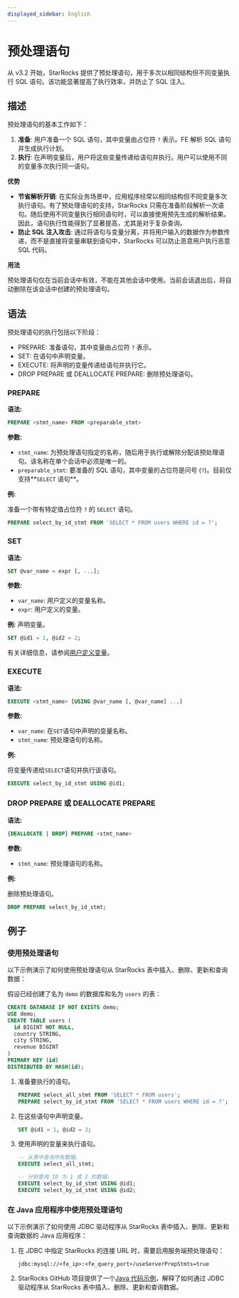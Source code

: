```yaml
---
displayed_sidebar: English
---
```


# 预处理语句

从 v3.2 开始，StarRocks 提供了预处理语句，用于多次以相同结构但不同变量执行 SQL 语句。该功能显著提高了执行效率，并防止了 SQL 注入。

## 描述

预处理语句的基本工作如下：

1. **准备**: 用户准备一个 SQL 语句，其中变量由占位符 `?` 表示。FE 解析 SQL 语句并生成执行计划。
2. **执行**: 在声明变量后，用户将这些变量传递给语句并执行。用户可以使用不同的变量多次执行同一语句。

**优势**

- **节省解析开销**: 在实际业务场景中，应用程序经常以相同结构但不同变量多次执行语句。有了预处理语句的支持，StarRocks 只需在准备阶段解析一次语句。随后使用不同变量执行相同语句时，可以直接使用预先生成的解析结果。因此，语句执行性能得到了显著提高，尤其是对于复杂查询。
- **防止 SQL 注入攻击**: 通过将语句与变量分离，并将用户输入的数据作为参数传递，而不是直接将变量串联到语句中，StarRocks 可以防止恶意用户执行恶意 SQL 代码。

**用法**

预处理语句仅在当前会话中有效，不能在其他会话中使用。当前会话退出后，将自动删除在该会话中创建的预处理语句。

## 语法

预处理语句的执行包括以下阶段：

- PREPARE: 准备语句，其中变量由占位符 `?` 表示。
- SET: 在语句中声明变量。
- EXECUTE: 将声明的变量传递给语句并执行它。
- DROP PREPARE 或 DEALLOCATE PREPARE: 删除预处理语句。

### PREPARE

**语法:**

```SQL
PREPARE <stmt_name> FROM <preparable_stmt>
```

**参数:**

- `stmt_name`: 为预处理语句指定的名称，随后用于执行或解除分配该预处理语句。该名称在单个会话中必须是唯一的。
- `preparable_stmt`: 要准备的 SQL 语句，其中变量的占位符是问号 (`?`)。目前仅支持**`SELECT` 语句**。

**例:**

准备一个带有特定值占位符 `?` 的 `SELECT` 语句。

```SQL
PREPARE select_by_id_stmt FROM 'SELECT * FROM users WHERE id = ?';
```

### SET

**语法:**

```SQL
SET @var_name = expr [, ...];
```

**参数:**

- `var_name`: 用户定义的变量名称。
- `expr`: 用户定义的变量。

**例:** 声明变量。

```SQL
SET @id1 = 1, @id2 = 2;
```

有关详细信息，请参阅[用户定义变量](../../reference/user_defined_variables.md)。

### EXECUTE

**语法:**

```SQL
EXECUTE <stmt_name> [USING @var_name [, @var_name] ...]
```

**参数:**

- `var_name`: 在`SET`语句中声明的变量名称。
- `stmt_name`: 预处理语句的名称。

**例:**

将变量传递给`SELECT`语句并执行该语句。

```SQL
EXECUTE select_by_id_stmt USING @id1;
```

### DROP PREPARE 或 DEALLOCATE PREPARE

**语法:**

```SQL
{DEALLOCATE | DROP} PREPARE <stmt_name>
```

**参数:**

- `stmt_name`: 预处理语句的名称。

**例:**

删除预处理语句。

```SQL
DROP PREPARE select_by_id_stmt;
```

## 例子

### 使用预处理语句

以下示例演示了如何使用预处理语句从 StarRocks 表中插入、删除、更新和查询数据：

假设已经创建了名为 `demo` 的数据库和名为 `users` 的表：

```SQL
CREATE DATABASE IF NOT EXISTS demo;
USE demo;
CREATE TABLE users (
  id BIGINT NOT NULL,
  country STRING,
  city STRING,
  revenue BIGINT
)
PRIMARY KEY (id)
DISTRIBUTED BY HASH(id);
```

1. 准备要执行的语句。

    ```SQL
    PREPARE select_all_stmt FROM 'SELECT * FROM users';
    PREPARE select_by_id_stmt FROM 'SELECT * FROM users WHERE id = ?';
    ```

2. 在这些语句中声明变量。

    ```SQL
    SET @id1 = 1, @id2 = 2;
    ```

3. 使用声明的变量来执行语句。

    ```SQL
    -- 从表中查询所有数据。
    EXECUTE select_all_stmt;

    -- 分别查询 ID 为 1 或 2 的数据。
    EXECUTE select_by_id_stmt USING @id1;
    EXECUTE select_by_id_stmt USING @id2;
    ```

### 在 Java 应用程序中使用预处理语句

以下示例演示了如何使用 JDBC 驱动程序从 StarRocks 表中插入、删除、更新和查询数据的 Java 应用程序：

1. 在 JDBC 中指定 StarRocks 的连接 URL 时，需要启用服务端预处理语句：

    ```Plaintext
    jdbc:mysql://<fe_ip>:<fe_query_port>/useServerPrepStmts=true
    ```

2. StarRocks GitHub 项目提供了一个[Java 代码示例](https://github.com/StarRocks/starrocks/blob/main/fe/fe-core/src/test/java/com/starrocks/analysis/PreparedStmtTest.java)，解释了如何通过 JDBC 驱动程序从 StarRocks 表中插入、删除、更新和查询数据。
